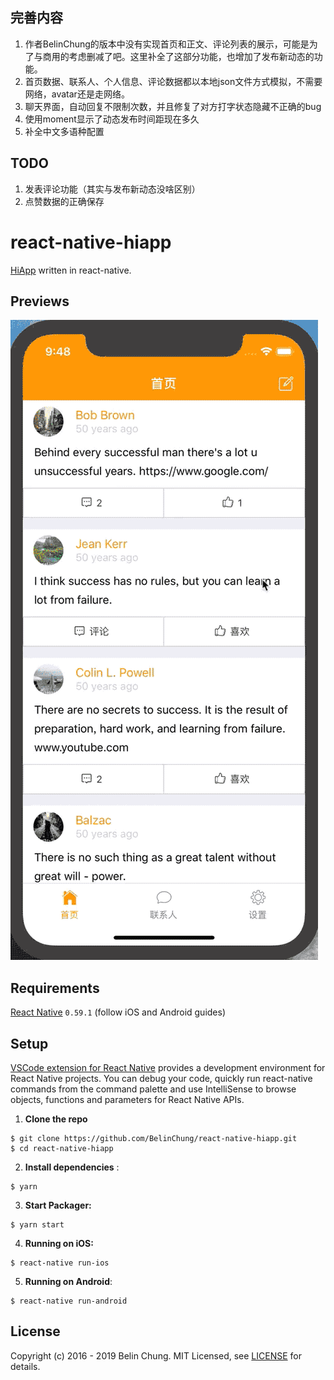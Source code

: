 ## 完善内容
1. 作者BelinChung的版本中没有实现首页和正文、评论列表的展示，可能是为了与商用的考虑删减了吧。这里补全了这部分功能，也增加了发布新动态的功能。
2. 首页数据、联系人、个人信息、评论数据都以本地json文件方式模拟，不需要网络，avatar还是走网络。
3. 聊天界面，自动回复不限制次数，并且修复了对方打字状态隐藏不正确的bug
4. 使用moment显示了动态发布时间距现在多久
5. 补全中文多语种配置
## TODO
1. 发表评论功能（其实与发布新动态没啥区别）
2. 点赞数据的正确保存
# react-native-hiapp
[HiApp](https://github.com/BelinChung/HiApp) written in react-native.

## Previews

![preview](https://github.com/jetablezhu/mockfile/blob/master/hiapp_demo.gif)

## Requirements

[React Native](http://facebook.github.io/react-native/docs/getting-started.html) `0.59.1` (follow iOS and Android guides)

## Setup

[VSCode extension for React Native](https://github.com/Microsoft/vscode-react-native) provides a development environment for React Native projects. You can debug your code, quickly run react-native commands from the command palette and use IntelliSense to browse objects, functions and parameters for React Native APIs.

1. **Clone the repo**

  ```
  $ git clone https://github.com/BelinChung/react-native-hiapp.git
  $ cd react-native-hiapp
  ```

2. **Install dependencies** :

  ```
  $ yarn
  ```

3. **Start Packager:**

  ```
  $ yarn start
  ```

4. **Running on iOS:**

  ```
  $ react-native run-ios
  ```
  
5. **Running on Android**:

  ```
  $ react-native run-android
  ```

## License

Copyright (c) 2016 - 2019 Belin Chung. MIT Licensed, see [LICENSE](https://github.com/BelinChung/react-native-hiapp/blob/master/LICENSE) for details.
